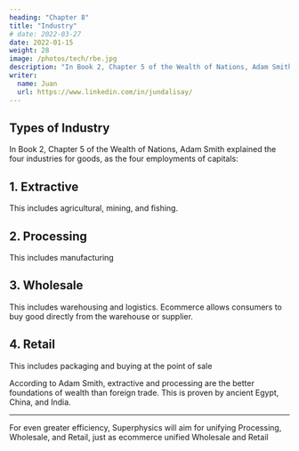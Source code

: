 ```yaml
---
heading: "Chapter 8"
title: "Industry"
# date: 2022-03-27
date: 2022-01-15
weight: 28
image: /photos/tech/rbe.jpg
description: "In Book 2, Chapter 5 of the Wealth of Nations, Adam Smith explained the four industries for goods, as the four employments of capitals"
writer:
  name: Juan
  url: https://www.linkedin.com/in/jundalisay/
---
```



<!-- ## Cost Curves -->



## Types of Industry

In Book 2, Chapter 5 of the Wealth of Nations, Adam Smith explained the four industries for goods, as the four employments of capitals:

## 1. Extractive

This includes agricultural, mining, and fishing. 

## 2. Processing

This includes manufacturing 

## 3. Wholesale 

This includes warehousing and logistics. Ecommerce allows consumers to buy good directly from the warehouse or supplier.

## 4. Retail

This includes packaging and buying at the point of sale 


According to Adam Smith, extractive and processing are the better foundations of wealth than foreign trade. This is proven by ancient Egypt, China, and India.


---

For even greater efficiency, Superphysics will aim for unifying Processing, Wholesale, and Retail, just as ecommerce unified Wholesale and Retail


<!-- 
1. In procuring the rude produce required for society's use and consumption
- Examples are the capitals used in improving or cultivating lands, mines, or fisheries

2. In manufacturing and preparing that rude produce for immediate use and consumption
- Examples are the capitals of all master manufacturers

3. In transporting the rude or manufactured produce from where they abound to where they are wanted
- Examples are the capitals of all wholesale merchants

4. In dividing portions of rude or manufactured produce into small parcels for those who want them.
- Examples are the capitals of all retailers -->